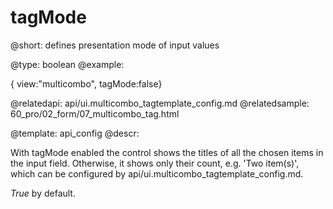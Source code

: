 tagMode
=============

@short: defines presentation mode of input values
	

@type: boolean
@example:

{ view:"multicombo", tagMode:false}

@relatedapi:
	api/ui.multicombo_tagtemplate_config.md
@relatedsample:
	60_pro/02_form/07_multicombo_tag.html

@template:	api_config
@descr:

With tagMode enabled the control shows the titles of all the chosen items in the input field. 
Otherwise, it shows only their count, e.g. 'Two item(s)', which can be configured by api/ui.multicombo_tagtemplate_config.md.

<i>True</i> by default.


